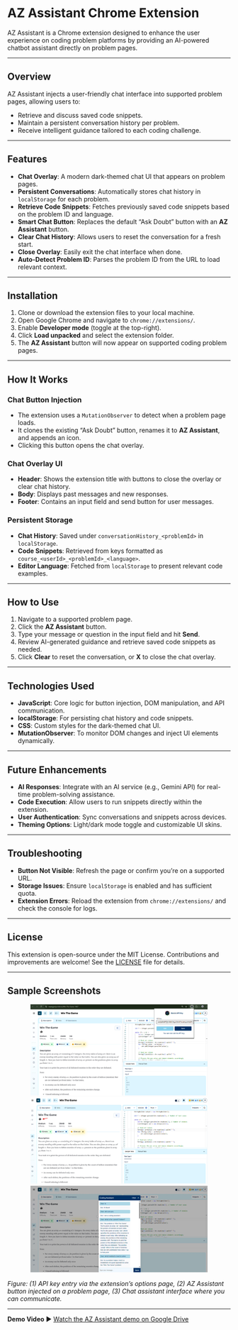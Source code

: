 # AZ Assistant Chrome Extension

AZ Assistant is a Chrome extension designed to enhance the user experience on coding problem platforms by providing an AI-powered chatbot assistant directly on problem pages.

---

## Overview

AZ Assistant injects a user-friendly chat interface into supported problem pages, allowing users to:

- Retrieve and discuss saved code snippets.  
- Maintain a persistent conversation history per problem.  
- Receive intelligent guidance tailored to each coding challenge.  

---

## Features

- **Chat Overlay**: A modern dark-themed chat UI that appears on problem pages.  
- **Persistent Conversations**: Automatically stores chat history in `localStorage` for each problem.  
- **Retrieve Code Snippets**: Fetches previously saved code snippets based on the problem ID and language.  
- **Smart Chat Button**: Replaces the default “Ask Doubt” button with an **AZ Assistant** button.  
- **Clear Chat History**: Allows users to reset the conversation for a fresh start.  
- **Close Overlay**: Easily exit the chat interface when done.  
- **Auto-Detect Problem ID**: Parses the problem ID from the URL to load relevant context.  

---

## Installation

1. Clone or download the extension files to your local machine.  
2. Open Google Chrome and navigate to `chrome://extensions/`.  
3. Enable **Developer mode** (toggle at the top-right).  
4. Click **Load unpacked** and select the extension folder.  
5. The **AZ Assistant** button will now appear on supported coding problem pages.  

---

## How It Works

### Chat Button Injection

- The extension uses a `MutationObserver` to detect when a problem page loads.  
- It clones the existing “Ask Doubt” button, renames it to **AZ Assistant**, and appends an icon.  
- Clicking this button opens the chat overlay.  

### Chat Overlay UI

- **Header**: Shows the extension title with buttons to close the overlay or clear chat history.  
- **Body**: Displays past messages and new responses.  
- **Footer**: Contains an input field and send button for user messages.  

### Persistent Storage

- **Chat History**: Saved under `conversationHistory_<problemId>` in `localStorage`.  
- **Code Snippets**: Retrieved from keys formatted as `course_<userId>_<problemId>_<language>`.  
- **Editor Language**: Fetched from `localStorage` to present relevant code examples.  

---

## How to Use

1. Navigate to a supported problem page.  
2. Click the **AZ Assistant** button.  
3. Type your message or question in the input field and hit **Send**.  
4. Review AI-generated guidance and retrieve saved code snippets as needed.  
5. Click **Clear** to reset the conversation, or **X** to close the chat overlay.  

---

## Technologies Used

- **JavaScript**: Core logic for button injection, DOM manipulation, and API communication.  
- **localStorage**: For persisting chat history and code snippets.  
- **CSS**: Custom styles for the dark-themed chat UI.  
- **MutationObserver**: To monitor DOM changes and inject UI elements dynamically.  

---

## Future Enhancements

- **AI Responses**: Integrate with an AI service (e.g., Gemini API) for real-time problem-solving assistance.  
- **Code Execution**: Allow users to run snippets directly within the extension.  
- **User Authentication**: Sync conversations and snippets across devices.  
- **Theming Options**: Light/dark mode toggle and customizable UI skins.  

---

## Troubleshooting

- **Button Not Visible**: Refresh the page or confirm you’re on a supported URL.  
- **Storage Issues**: Ensure `localStorage` is enabled and has sufficient quota.  
- **Extension Errors**: Reload the extension from `chrome://extensions/` and check the console for logs.  

---

## License

This extension is open-source under the MIT License. Contributions and improvements are welcome! See the [LICENSE](LICENSE) file for details.  

---

## Sample Screenshots

<!-- Store your screenshots in a folder called `assets/` (or `images/`) at the root of your repo -->

<div align="center">
  <img src="assets/webpage3.png" alt="API Key in chrome extention" width="400" />
  <img src="assets/webpage1.png" alt="AZ Asisitant on problem page" width="400" />
  <img src="assets/webpage2.png" alt="AZ Assistant on problem page" width="400" />
  
</div>

*Figure: (1) API key entry via the extension’s options page, (2) AZ Assistant button injected on a problem page, (3) Chat assistant interface where you can communicate.*

---
**Demo Video**
▶️ [Watch the AZ Assistant demo on Google Drive](https://drive.google.com/file/d/1aPKzTogAvPBnfCn53NnuaN_hMlLW_21y/view?usp=drive_link)


